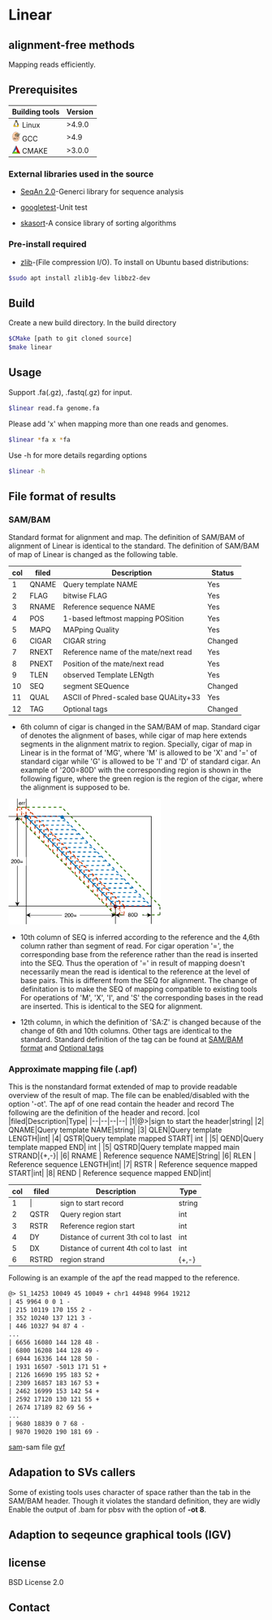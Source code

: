 # Linear
## alignment-free methods 
Mapping reads efficiently. 

## Prerequisites

| Building tools  |   Version          |
| ------------------- | ------------------------- |
|<img src="images/linux_logo.png" width="16"/> Linux| >4.9.0|
|<img src="images/gcc_logo.png" width="16"/> GCC|>4.9|
|<img src="images/cmake_logo.png" width="16"/> CMAKE|>3.0.0|


### External libraries used in the source

- [SeqAn 2.0](<https://seqan.readthedocs.io/en/master/>)-Generci library for sequence analysis

- [googletest](<https://github.com/google/googletest>)-Unit test

- [skasort](https://github.com/skarupke/ska_sort)-A consice library of sorting algorithms

### Pre-install required
- [zlib](<https://www.zlib.net/>)-(File compression I/O).
  To install on Ubuntu based distributions:
```bash
$sudo apt install zlib1g-dev libbz2-dev
```

## Build
Create a new build directory. In the build directory
```bash
$CMake [path to git cloned source] 
$make linear 
```

## Usage
Support .fa(.gz), .fastq(.gz) for input.
```bash
$linear read.fa genome.fa
``` 
Please add 'x' when mapping more than one reads and genomes.
```bash
$linear *fa x *fa
``` 
Use -h for more details regarding options
```bash
$linear -h
```

## File format of results
### SAM/BAM
Standard format for alignment and map.
The definition of SAM/BAM of alignment of Linear is identical to the standard.
The definition of SAM/BAM of map of Linear is changed as the following table.


|col |filed|Description|Status|
|--|--|--|--|
|   1  | QNAME | Query template NAME                       | Yes       |           
|   2  | FLAG  | bitwise FLAG                              | Yes       | 
|   3  | RNAME | Reference sequence NAME                   | Yes       | 
|   4  | POS   | 1-based leftmost mapping POSition         | Yes       | 
|   5  | MAPQ  | MAPping Quality                           | Yes       | 
|   6  | CIGAR | CIGAR string                              | Changed   | 
|   7  | RNEXT | Reference name of the mate/next read      | Yes       |
|   8  | PNEXT | Position of the mate/next read            | Yes       |
|   9  | TLEN  | observed Template LENgth                  | Yes       | 
|   10 | SEQ   | segment SEQuence                          | Changed   |
|   11 | QUAL  | ASCII of Phred-scaled base QUALity+33     | Yes       |
|   12 | TAG   | Optional tags                             | Changed   |

- 6th column of cigar is changed in the SAM/BAM of map.
Standard cigar of denotes the alignment of bases, while cigar of map here extends segments in the alignment matrix to region.
Specially, cigar of map in Linear is in the format of 'MG', where 'M' is allowed to be 'X' and '=' of standard cigar while 'G' is allowed to be 'I' and 'D' of standard cigar.
An example of '200=80D' with the corresponding region is shown in the following figure, where the green region is the region of the cigar, where the alignment is supposed to be.
<img src="images/cigar_apx_map.png" alt="drawing" width="300"/>

- 10th column of SEQ is inferred according to the reference and the 4,6th column rather than segment of read.
For cigar operation '=', the corresponding base from the reference rather than the read is inserted into the SEQ.
Thus the operation of '=' in result of mapping doesn't necessarily mean the read is identical to the reference at the level of base pairs.
This is different from the SEQ for alignment.
The change of definitation is to make the SEQ of mapping compatible to existing tools
For operations of 'M', 'X', 'I', and 'S' the corresponding bases in the read are inserted.
This is identical to the SEQ for alignment.

- 12th column, in which the definition of 'SA:Z' is changed because of the change of 6th and 10th columns.
Other tags are identical to the standard.
Standard definition of the tag can be found at [SAM/BAM format](https://samtools.github.io/hts-specs/SAMv1.pdf) and [Optional tags](https://samtools.github.io/hts-specs/SAMtags.pdf)

### Approximate mapping file (.apf)
This is the nonstandard format extended of map to provide readable overview of the result of map.
The file can be enabled/disabled with the option '-ot'.
The apf of one read contain the header and record
The following are the definition of the header and record.
|col |filed|Description|Type|
|--|--|--|--|
|1|@>|sign to start the header|string|
|2| QNAME|Query template NAME|string|
|3| QLEN|Query template LENGTH|int|
|4| QSTR|Query template mapped START| int |
|5| QEND|Query template mapped END| int |
|5| QSTRD|Query template mapped main STRAND|{+,-}|
|6| RNAME | Reference sequence NAME|String| 
|6| RLEN | Reference sequence LENGTH|int| 
|7| RSTR | Reference sequence mapped START|int| 
|8| REND | Reference sequence mapped END|int| 

|col |filed|Description|Type|
|--|--|--|--|
|1|\||sign to start record|string|
|2|QSTR|Query region start|int|
|3|RSTR|Reference region start|int|
|4|DY|Distance of current 3th col to last|int|
|5|DX|Distance of current 4th col to last|int|
|6|RSTRD|region strand|{+,-}|

Following is an example of the apf the read mapped to the reference.
```
@> S1_14253 10049 45 10049 + chr1 44948 9964 19212 
| 45 9964 0 0 1 - 
| 215 10119 170 155 2 -
| 352 10240 137 121 3 -
| 446 10327 94 87 4 - 
...
| 6656 16080 144 128 48 - 
| 6800 16208 144 128 49 - 
| 6944 16336 144 128 50 - 
| 1931 16507 -5013 171 51 + 
| 2126 16690 195 183 52 + 
| 2309 16857 183 167 53 + 
| 2462 16999 153 142 54 + 
| 2592 17120 130 121 55 + 
| 2674 17189 82 69 56 + 
...
| 9680 18839 0 7 68 - 
| 9870 19020 190 181 69 -
```
[sam]()-sam file
[gvf]()

## Adapation to SVs callers
Some of existing tools uses character of space rather than the tab in the SAM/BAM header. 
Though it violates the standard definition, they are widly 
Enable the output of .bam for pbsv with the option of <b>-ot 8</b>.
## Adaption to seqeunce graphical tools (IGV)

## license
BSD License 2.0


## Contact









